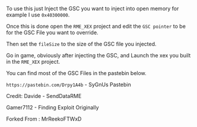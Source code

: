 

To use this just Inject the GSC you want to inject into open memory for example I use `0x40300000`.

Once this is done open the `RME_XEX` project and edit the `GSC pointer` to be for the GSC File you want to override.

Then set the `fileSize` to the size of the GSC file you injected.

Go in game, obviously after injecting the GSC, and Launch the xex you built in the `RME_XEX` project.

You can find most of the GSC Files in the pastebin below.

`https://pastebin.com/Drpy1A4b` - SyGnUs Pastebin

Credit:
Davide - SendDataRME

Gamer7112 - Finding Exploit Originally 

Forked From : MrReekoFTWxD
